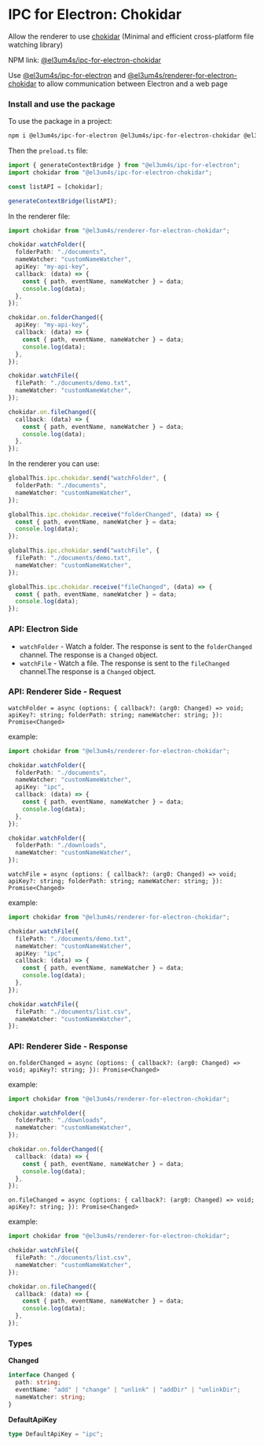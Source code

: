 # IPC for Electron: Chokidar

Allow the renderer to use [chokidar](https://www.npmjs.com/package/chokidar) (Minimal and efficient cross-platform file watching library)

NPM link: [@el3um4s/ipc-for-electron-chokidar](https://www.npmjs.com/package/@el3um4s/ipc-for-electron-chokidar)

Use [@el3um4s/ipc-for-electron](https://www.npmjs.com/package/@el3um4s/ipc-for-electron) and [@el3um4s/renderer-for-electron-chokidar](https://www.npmjs.com/package/@el3um4s/renderer-for-electron-chokidar) to allow communication between Electron and a web page

### Install and use the package

To use the package in a project:

```bash
npm i @el3um4s/ipc-for-electron @el3um4s/ipc-for-electron-chokidar @el3um4s/renderer-for-electron-chokidar
```

Then the `preload.ts` file:

```ts
import { generateContextBridge } from "@el3um4s/ipc-for-electron";
import chokidar from "@el3um4s/ipc-for-electron-chokidar";

const listAPI = [chokidar];

generateContextBridge(listAPI);
```

In the renderer file:

```ts
import chokidar from "@el3um4s/renderer-for-electron-chokidar";

chokidar.watchFolder({
  folderPath: "./documents",
  nameWatcher: "customNameWatcher",
  apiKey: "my-api-key",
  callback: (data) => {
    const { path, eventName, nameWatcher } = data;
    console.log(data);
  },
});

chokidar.on.folderChanged({
  apiKey: "my-api-key",
  callback: (data) => {
    const { path, eventName, nameWatcher } = data;
    console.log(data);
  },
});

chokidar.watchFile({
  filePath: "./documents/demo.txt",
  nameWatcher: "customNameWatcher",
});

chokidar.on.fileChanged({
  callback: (data) => {
    const { path, eventName, nameWatcher } = data;
    console.log(data);
  },
});
```

In the renderer you can use:

```ts
globalThis.ipc.chokidar.send("watchFolder", {
  folderPath: "./documents",
  nameWatcher: "customNameWatcher",
});

globalThis.ipc.chokidar.receive("folderChanged", (data) => {
  const { path, eventName, nameWatcher } = data;
  console.log(data);
});

globalThis.ipc.chokidar.send("watchFile", {
  filePath: "./documents/demo.txt",
  nameWatcher: "customNameWatcher",
});

globalThis.ipc.chokidar.receive("fileChanged", (data) => {
  const { path, eventName, nameWatcher } = data;
  console.log(data);
});
```

### API: Electron Side

- `watchFolder` - Watch a folder. The response is sent to the `folderChanged` channel. The response is a `Changed` object.
- `watchFile` - Watch a file. The response is sent to the `fileChanged` channel.The response is a `Changed` object.

### API: Renderer Side - Request

`watchFolder = async (options: { callback?: (arg0: Changed) => void; apiKey?: string; folderPath: string; nameWatcher: string; }): Promise<Changed>`

example:

```ts
import chokidar from "@el3um4s/renderer-for-electron-chokidar";

chokidar.watchFolder({
  folderPath: "./documents",
  nameWatcher: "customNameWatcher",
  apiKey: "ipc",
  callback: (data) => {
    const { path, eventName, nameWatcher } = data;
    console.log(data);
  },
});

chokidar.watchFolder({
  folderPath: "./downloads",
  nameWatcher: "customNameWatcher",
});
```

`watchFile = async (options: { callback?: (arg0: Changed) => void; apiKey?: string; folderPath: string; nameWatcher: string; }): Promise<Changed>`

example:

```ts
import chokidar from "@el3um4s/renderer-for-electron-chokidar";

chokidar.watchFile({
  filePath: "./documents/demo.txt",
  nameWatcher: "customNameWatcher",
  apiKey: "ipc",
  callback: (data) => {
    const { path, eventName, nameWatcher } = data;
    console.log(data);
  },
});

chokidar.watchFile({
  filePath: "./documents/list.csv",
  nameWatcher: "customNameWatcher",
});
```

### API: Renderer Side - Response

`on.folderChanged = async (options: { callback?: (arg0: Changed) => void; apiKey?: string; }): Promise<Changed>`

example:

```ts
import chokidar from "@el3um4s/renderer-for-electron-chokidar";

chokidar.watchFolder({
  folderPath: "./downloads",
  nameWatcher: "customNameWatcher",
});

chokidar.on.folderChanged({
  callback: (data) => {
    const { path, eventName, nameWatcher } = data;
    console.log(data);
  },
});
```

`on.fileChanged = async (options: { callback?: (arg0: Changed) => void; apiKey?: string; }): Promise<Changed>`

example:

```ts
import chokidar from "@el3um4s/renderer-for-electron-chokidar";

chokidar.watchFile({
  filePath: "./documents/list.csv",
  nameWatcher: "customNameWatcher",
});

chokidar.on.fileChanged({
  callback: (data) => {
    const { path, eventName, nameWatcher } = data;
    console.log(data);
  },
});
```

### Types

**Changed**

```ts
interface Changed {
  path: string;
  eventName: "add" | "change" | "unlink" | "addDir" | "unlinkDir";
  nameWatcher: string;
}
```

**DefaultApiKey**

```ts
type DefaultApiKey = "ipc";
```
